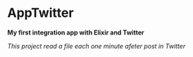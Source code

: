 # AppTwitter

**My first integration app with Elixir and Twitter**

*This project read a file each one minute afeter post in Twitter*